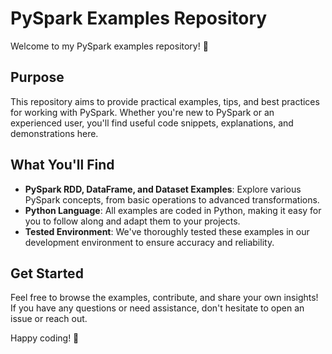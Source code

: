 # PySpark Examples Repository

Welcome to my PySpark examples repository! 🚀

## Purpose
This repository aims to provide practical examples, tips, and best practices for working with PySpark. Whether you're new to PySpark or an experienced user, you'll find useful code snippets, explanations, and demonstrations here.

## What You'll Find
- **PySpark RDD, DataFrame, and Dataset Examples**: Explore various PySpark concepts, from basic operations to advanced transformations.
- **Python Language**: All examples are coded in Python, making it easy for you to follow along and adapt them to your projects.
- **Tested Environment**: We've thoroughly tested these examples in our development environment to ensure accuracy and reliability.

## Get Started
Feel free to browse the examples, contribute, and share your own insights! If you have any questions or need assistance, don't hesitate to open an issue or reach out.

Happy coding! 🌟
